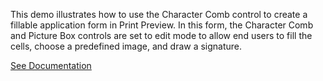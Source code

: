 This demo illustrates how to use the Character Comb control to create a fillable application form in Print Preview. In this form, the Character Comb and Picture Box controls are set to edit mode to allow end users to fill the cells, choose a predefined image, and draw a signature.

<a href="https://docs.devexpress.com/XtraReports/118134" target="_blank">See Documentation</a>
